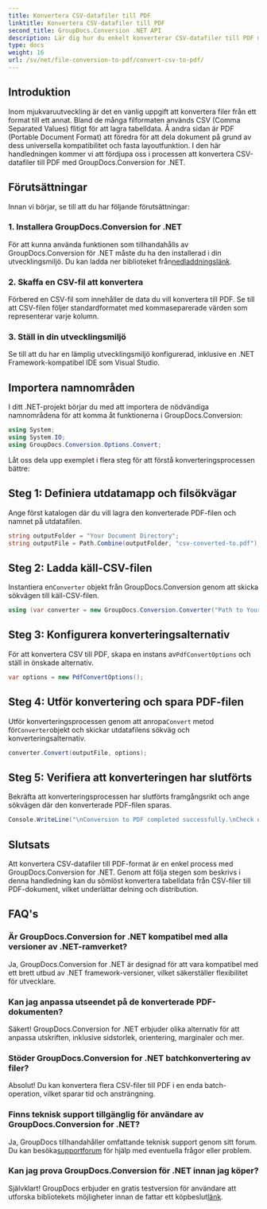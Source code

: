 ```yaml
---
title: Konvertera CSV-datafiler till PDF
linktitle: Konvertera CSV-datafiler till PDF
second_title: GroupDocs.Conversion .NET API
description: Lär dig hur du enkelt konverterar CSV-datafiler till PDF med GroupDocs.Conversion for .NET. Följ vår steg-för-steg-guide.
type: docs
weight: 16
url: /sv/net/file-conversion-to-pdf/convert-csv-to-pdf/
---
```

## Introduktion
Inom mjukvaruutveckling är det en vanlig uppgift att konvertera filer från ett format till ett annat. Bland de många filformaten används CSV (Comma Separated Values) flitigt för att lagra tabelldata. Å andra sidan är PDF (Portable Document Format) att föredra för att dela dokument på grund av dess universella kompatibilitet och fasta layoutfunktion. I den här handledningen kommer vi att fördjupa oss i processen att konvertera CSV-datafiler till PDF med GroupDocs.Conversion for .NET.
## Förutsättningar
Innan vi börjar, se till att du har följande förutsättningar:
### 1. Installera GroupDocs.Conversion for .NET
 För att kunna använda funktionen som tillhandahålls av GroupDocs.Conversion för .NET måste du ha den installerad i din utvecklingsmiljö. Du kan ladda ner biblioteket från[nedladdningslänk](https://releases.groupdocs.com/conversion/net/).
### 2. Skaffa en CSV-fil att konvertera
Förbered en CSV-fil som innehåller de data du vill konvertera till PDF. Se till att CSV-filen följer standardformatet med kommaseparerade värden som representerar varje kolumn.
### 3. Ställ in din utvecklingsmiljö
Se till att du har en lämplig utvecklingsmiljö konfigurerad, inklusive en .NET Framework-kompatibel IDE som Visual Studio.

## Importera namnområden
I ditt .NET-projekt börjar du med att importera de nödvändiga namnområdena för att komma åt funktionerna i GroupDocs.Conversion:
```csharp
using System;
using System.IO;
using GroupDocs.Conversion.Options.Convert;
```

Låt oss dela upp exemplet i flera steg för att förstå konverteringsprocessen bättre:
## Steg 1: Definiera utdatamapp och filsökvägar
Ange först katalogen där du vill lagra den konverterade PDF-filen och namnet på utdatafilen.
```csharp
string outputFolder = "Your Document Directory";
string outputFile = Path.Combine(outputFolder, "csv-converted-to.pdf");
```
## Steg 2: Ladda käll-CSV-filen
 Instantiera en`Converter` objekt från GroupDocs.Conversion genom att skicka sökvägen till käll-CSV-filen.
```csharp
using (var converter = new GroupDocs.Conversion.Converter("Path to Your CSV File"))
```
## Steg 3: Konfigurera konverteringsalternativ
 För att konvertera CSV till PDF, skapa en instans av`PdfConvertOptions` och ställ in önskade alternativ.
```csharp
var options = new PdfConvertOptions();
```
## Steg 4: Utför konvertering och spara PDF-filen
 Utför konverteringsprocessen genom att anropa`Convert` metod för`Converter`objekt och skickar utdatafilens sökväg och konverteringsalternativ.
```csharp
converter.Convert(outputFile, options);
```
## Steg 5: Verifiera att konverteringen har slutförts
Bekräfta att konverteringsprocessen har slutförts framgångsrikt och ange sökvägen där den konverterade PDF-filen sparas.
```csharp
Console.WriteLine("\nConversion to PDF completed successfully.\nCheck output in {0}", outputFolder);
```

## Slutsats
Att konvertera CSV-datafiler till PDF-format är en enkel process med GroupDocs.Conversion for .NET. Genom att följa stegen som beskrivs i denna handledning kan du sömlöst konvertera tabelldata från CSV-filer till PDF-dokument, vilket underlättar delning och distribution.
## FAQ's
### Är GroupDocs.Conversion for .NET kompatibel med alla versioner av .NET-ramverket?
Ja, GroupDocs.Conversion for .NET är designad för att vara kompatibel med ett brett utbud av .NET framework-versioner, vilket säkerställer flexibilitet för utvecklare.
### Kan jag anpassa utseendet på de konverterade PDF-dokumenten?
Säkert! GroupDocs.Conversion for .NET erbjuder olika alternativ för att anpassa utskriften, inklusive sidstorlek, orientering, marginaler och mer.
### Stöder GroupDocs.Conversion for .NET batchkonvertering av filer?
Absolut! Du kan konvertera flera CSV-filer till PDF i en enda batch-operation, vilket sparar tid och ansträngning.
### Finns teknisk support tillgänglig för användare av GroupDocs.Conversion for .NET?
 Ja, GroupDocs tillhandahåller omfattande teknisk support genom sitt forum. Du kan besöka[supportforum](https://forum.groupdocs.com/c/conversion/11) för hjälp med eventuella frågor eller problem.
### Kan jag prova GroupDocs.Conversion för .NET innan jag köper?
 Självklart! GroupDocs erbjuder en gratis testversion för användare att utforska bibliotekets möjligheter innan de fattar ett köpbeslut[länk](https://releases.groupdocs.com/conversion/net/).
